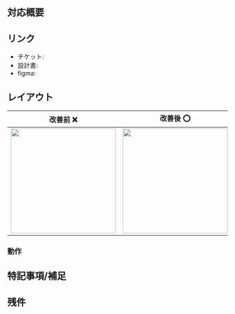 <!-- 
コメントアウトは無視されます。
-->

## 対応概要

<!-- 

-->

## リンク

<!-- 
非必須
-->

- チケット: 
- 設計書: 
- figma: 

## レイアウト

<!-- 
非必須
-->

|  改善前 ❌  |  改善後 ⭕️ |
| ---- | ---- |
|  <img src="" width="240">  |  <img src="" width="240"> |

### 動作

<!-- 
非必須
-->

## 特記事項/補足

<!-- 
非必須
-->

## 残件

<!-- 
非必須
-->
